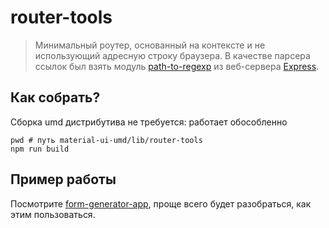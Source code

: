 # router-tools

> Минимальный роутер, основанный на контекcте и не использующий адресную строку браузера. В качестве парсера ссылок был взять модуль [path-to-regexp](https://www.npmjs.com/package/path-to-regexp) из веб-сервера [Express](https://expressjs.com/ru/).

## Как собрать?

Сборка umd дистрибутива не требуется: работает обособленно

```
pwd # путь material-ui-umd/lib/router-tools
npm run build
```

## Пример работы

Посмотрите [form-generator-app](../../packages/form-generator-app), проще всего будет разобраться, как этим пользоваться.
